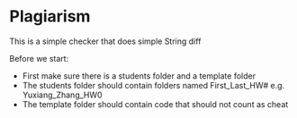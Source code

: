 # Plagiarism

This is a simple checker that does simple String diff

Before we start:

* First make sure there is a students folder and a template folder
* The students folder should contain folders named First\_Last\_HW# e.g. Yuxiang\_Zhang\_HW0
* The template folder should contain code that should not count as cheat